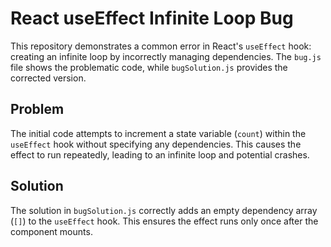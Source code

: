 # React useEffect Infinite Loop Bug

This repository demonstrates a common error in React's `useEffect` hook: creating an infinite loop by incorrectly managing dependencies.  The `bug.js` file shows the problematic code, while `bugSolution.js` provides the corrected version.

## Problem

The initial code attempts to increment a state variable (`count`) within the `useEffect` hook without specifying any dependencies.  This causes the effect to run repeatedly, leading to an infinite loop and potential crashes. 

## Solution

The solution in `bugSolution.js` correctly adds an empty dependency array (`[]`) to the `useEffect` hook. This ensures the effect runs only once after the component mounts.
